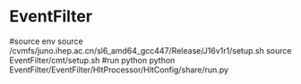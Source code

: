 # EventFilter
#source env
source /cvmfs/juno.ihep.ac.cn/sl6_amd64_gcc447/Release/J16v1r1/setup.sh
source EventFilter/cmt/setup.sh
#run python
python EventFilter/EventFilter/HltProcessor/HltConfig/share/run.py
